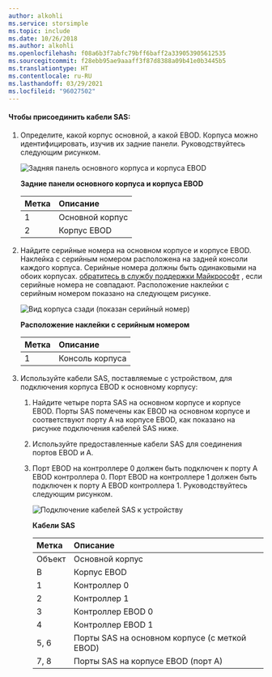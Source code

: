 ```yaml
---
author: alkohli
ms.service: storsimple
ms.topic: include
ms.date: 10/26/2018
ms.author: alkohli
ms.openlocfilehash: f08a6b3f7abfc79bff6baff2a339053905612535
ms.sourcegitcommit: f28ebb95ae9aaaff3f87d8388a09b41e0b3445b5
ms.translationtype: HT
ms.contentlocale: ru-RU
ms.lasthandoff: 03/29/2021
ms.locfileid: "96027502"
---
```

#### <a name="to-attach-the-sas-cables"></a>Чтобы присоединить кабели SAS:
1. Определите, какой корпус основной, а какой EBOD. Корпуса можно идентифицировать, изучив их задние панели. Руководствуйтесь следующим рисунком. 
   
    ![Задняя панель основного корпуса и корпуса EBOD](./media/storsimple-sas-cable-8600/HCSBackplaneofprimaryandEBODenclosure.png)
   
    **Задние панели основного корпуса и корпуса EBOD**
   
   | Метка | Описание |
   |:--- |:--- |
   | 1 |Основной корпус |
   | 2 |Корпус EBOD |
2. Найдите серийные номера на основном корпусе и корпусе EBOD. Наклейка с серийным номером расположена на задней консоли каждого корпуса. Серийные номера должны быть одинаковыми на обоих корпусах. [обратитесь в службу поддержки Майкрософт](../articles/storsimple/storsimple-8000-contact-microsoft-support.md) , если серийные номера не совпадают. Расположение наклейки с серийным номером показано на следующем рисунке.
   
    ![Вид корпуса сзади (показан серийный номер)](./media/storsimple-sas-cable-8600/HCSRearviewofenclosureindicatinglocationofserialnumbersticker.png)
   
    **Расположение наклейки с серийным номером**
   
   | Метка | Описание |
   |:--- |:--- |
   | 1 |Консоль корпуса |
3. Используйте кабели SAS, поставляемые с устройством, для подключения корпуса EBOD к основному корпусу:
   
   1. Найдите четыре порта SAS на основном корпусе и корпусе EBOD. Порты SAS помечены как EBOD на основном корпусе и соответствуют порту A на корпусе EBOD, как показано на рисунке подключения кабелей SAS ниже.
   2. Используйте предоставленные кабели SAS для соединения портов EBOD и A.
   3. Порт EBOD на контроллере 0 должен быть подключен к порту A EBOD контроллера 0. Порт EBOD на контроллере 1 должен быть подключен к порту A EBOD контроллера 1. Руководствуйтесь следующим рисунком. 
      
      ![Подключение кабелей SAS к устройству](./media/storsimple-sas-cable-8600/HCSSAScablingforyourdevice.png)
      
      **Кабели SAS**
      
      | Метка | Описание |
      |:--- |:--- |
      | Объект |Основной корпус |
      | B |Корпус EBOD |
      | 1 |Контроллер 0 |
      | 2 |Контроллер 1 |
      | 3 |Контроллер EBOD 0 |
      | 4 |Контроллер EBOD 1 |
      | 5, 6 |Порты SAS на основном корпусе (с меткой EBOD) |
      | 7, 8 |Порты SAS на корпусе EBOD (порт A) |